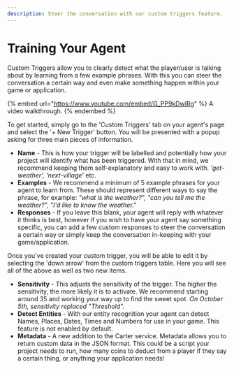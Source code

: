 ```yaml
---
description: Steer the conversation with our custom triggers feature.
---
```


# Training Your Agent

Custom Triggers allow you to clearly detect what the player/user is talking about by learning from a few example phrases. With this you can steer the conversation a certain way and even make something happen within your game or application.

{% embed url="https://www.youtube.com/embed/G_PP9kDwIRg" %}
A video walkthrough.
{% endembed %}

To get started, simply go to the 'Custom Triggers' tab on your agent's page and select the '+ New Trigger' button. You will be presented with a popup asking for three main pieces of information.&#x20;

* **Name** - This is how your trigger will be labelled and potentially how your project will identify what has been triggered. With that in mind, we recommend keeping them self-explanatory and easy to work with. _'get-weather', 'next-village'_ etc.
* **Examples** - We recommend a minimum of 5 example phrases for your agent to learn from. These should represent different ways to say the phrase, for example: _"what is the weather?", "can you tell me the weather?", "I'd like to know the weather."_
* **Responses** - If you leave this blank, your agent will reply with whatever it thinks is best, however if you wish to have your agent say something specific, you can add a few custom responses to steer the conversation a certain way or simply keep the conversation in-keeping with your game/application.

Once you've created your custom trigger, you will be able to edit it by selecting the 'down arrow' from the custom triggers table. Here you will see all of the above as well as two new items.

* **Sensitivity** - This adjusts the sensitivity of the trigger. The higher the sensitivity, the more likely it is to activate. We recommend starting around 35 and working your way up to find the sweet spot. _On October 5th, sensitivity replaced "Threshold"._
* **Detect Entities** - With our entity recognition your agent can detect Names, Places, Dates, Times and Numbers for use in your game. This feature is not enabled by default.
* **Metadata** - A new addition to the Carter service. Metadata allows you to return custom data in the JSON format. This could be a script your project needs to run, how many coins to deduct from a player if they say a certain thing, or anything your application needs!
